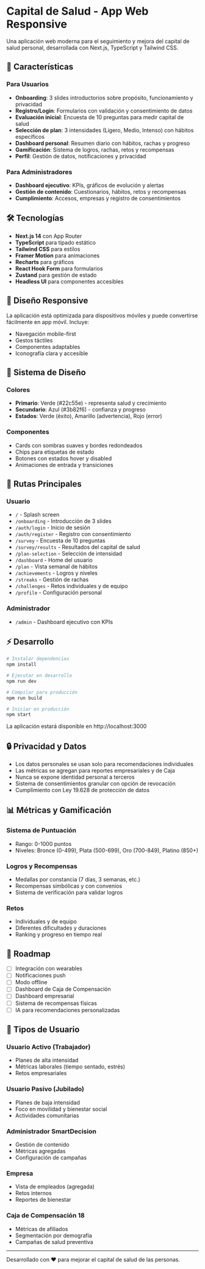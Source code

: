 # Capital de Salud - App Web Responsive

Una aplicación web moderna para el seguimiento y mejora del capital de salud personal, desarrollada con Next.js, TypeScript y Tailwind CSS.

## 🚀 Características

### Para Usuarios
- **Onboarding**: 3 slides introductorios sobre propósito, funcionamiento y privacidad
- **Registro/Login**: Formularios con validación y consentimiento de datos
- **Evaluación inicial**: Encuesta de 10 preguntas para medir capital de salud
- **Selección de plan**: 3 intensidades (Ligero, Medio, Intenso) con hábitos específicos
- **Dashboard personal**: Resumen diario con hábitos, rachas y progreso
- **Gamificación**: Sistema de logros, rachas, retos y recompensas
- **Perfil**: Gestión de datos, notificaciones y privacidad

### Para Administradores
- **Dashboard ejecutivo**: KPIs, gráficos de evolución y alertas
- **Gestión de contenido**: Cuestionarios, hábitos, retos y recompensas
- **Cumplimiento**: Accesos, empresas y registro de consentimientos

## 🛠️ Tecnologías

- **Next.js 14** con App Router
- **TypeScript** para tipado estático
- **Tailwind CSS** para estilos
- **Framer Motion** para animaciones
- **Recharts** para gráficos
- **React Hook Form** para formularios
- **Zustand** para gestión de estado
- **Headless UI** para componentes accesibles

## 📱 Diseño Responsive

La aplicación está optimizada para dispositivos móviles y puede convertirse fácilmente en app móvil. Incluye:

- Navegación mobile-first
- Gestos táctiles
- Componentes adaptables
- Iconografía clara y accesible

## 🎨 Sistema de Diseño

### Colores
- **Primario**: Verde (#22c55e) - representa salud y crecimiento
- **Secundario**: Azul (#3b82f6) - confianza y progreso
- **Estados**: Verde (éxito), Amarillo (advertencia), Rojo (error)

### Componentes
- Cards con sombras suaves y bordes redondeados
- Chips para etiquetas de estado
- Botones con estados hover y disabled
- Animaciones de entrada y transiciones

## 🚦 Rutas Principales

### Usuario
- `/` - Splash screen
- `/onboarding` - Introducción de 3 slides
- `/auth/login` - Inicio de sesión
- `/auth/register` - Registro con consentimiento
- `/survey` - Encuesta de 10 preguntas
- `/survey/results` - Resultados del capital de salud
- `/plan-selection` - Selección de intensidad
- `/dashboard` - Home del usuario
- `/plan` - Vista semanal de hábitos
- `/achievements` - Logros y niveles
- `/streaks` - Gestión de rachas
- `/challenges` - Retos individuales y de equipo
- `/profile` - Configuración personal

### Administrador
- `/admin` - Dashboard ejecutivo con KPIs

## ⚡ Desarrollo

```bash
# Instalar dependencias
npm install

# Ejecutar en desarrollo
npm run dev

# Compilar para producción
npm run build

# Iniciar en producción
npm start
```

La aplicación estará disponible en http://localhost:3000

## 🔒 Privacidad y Datos

- Los datos personales se usan solo para recomendaciones individuales
- Las métricas se agregan para reportes empresariales y de Caja
- Nunca se expone identidad personal a terceros
- Sistema de consentimientos granular con opción de revocación
- Cumplimiento con Ley 19.628 de protección de datos

## 📊 Métricas y Gamificación

### Sistema de Puntuación
- Rango: 0-1000 puntos
- Niveles: Bronce (0-499), Plata (500-699), Oro (700-849), Platino (850+)

### Logros y Recompensas
- Medallas por constancia (7 días, 3 semanas, etc.)
- Recompensas simbólicas y con convenios
- Sistema de verificación para validar logros

### Retos
- Individuales y de equipo
- Diferentes dificultades y duraciones
- Ranking y progreso en tiempo real

## 🎯 Roadmap

- [ ] Integración con wearables
- [ ] Notificaciones push
- [ ] Modo offline
- [ ] Dashboard de Caja de Compensación
- [ ] Dashboard empresarial
- [ ] Sistema de recompensas físicas
- [ ] IA para recomendaciones personalizadas

## 👥 Tipos de Usuario

### Usuario Activo (Trabajador)
- Planes de alta intensidad
- Métricas laborales (tiempo sentado, estrés)
- Retos empresariales

### Usuario Pasivo (Jubilado)
- Planes de baja intensidad
- Foco en movilidad y bienestar social
- Actividades comunitarias

### Administrador SmartDecision
- Gestión de contenido
- Métricas agregadas
- Configuración de campañas

### Empresa
- Vista de empleados (agregada)
- Retos internos
- Reportes de bienestar

### Caja de Compensación 18
- Métricas de afiliados
- Segmentación por demografía
- Campañas de salud preventiva

---

Desarrollado con ❤️ para mejorar el capital de salud de las personas.
